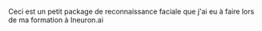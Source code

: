 Ceci est un petit package de reconnaissance faciale que j'ai eu à faire lors de ma formation à Ineuron.ai
